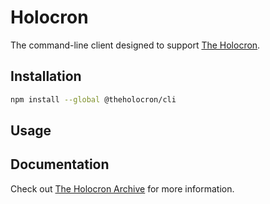 # Holocron

The command-line client designed to support [The Holocron](http://docs.theholocron.dev).

## Installation

```bash
npm install --global @theholocron/cli
```

## Usage

<!-- fill out the usage with examples -->

## Documentation

Check out [The Holocron Archive](https://docs.theholocron.dev/projects/holocron/) for more information.
